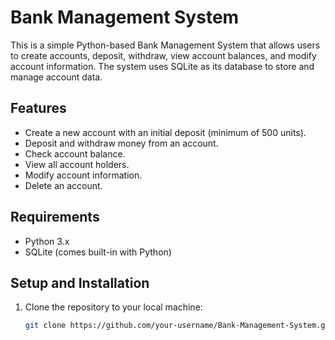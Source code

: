 # Bank Management System

This is a simple Python-based Bank Management System that allows users to create accounts, deposit, withdraw, view account balances, and modify account information. The system uses SQLite as its database to store and manage account data.

## Features

- Create a new account with an initial deposit (minimum of 500 units).
- Deposit and withdraw money from an account.
- Check account balance.
- View all account holders.
- Modify account information.
- Delete an account.

## Requirements

- Python 3.x
- SQLite (comes built-in with Python)

## Setup and Installation

1. Clone the repository to your local machine:

   ```bash
   git clone https://github.com/your-username/Bank-Management-System.git
